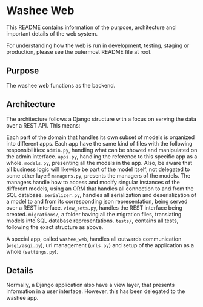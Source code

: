 # Washee Web

This README contains information of the purpose, architecture and important details of the web system.

For understanding how the web is run in development, testing, staging or production, please see the outermost README file at root.

## Purpose
The washee web functions as the backend.

## Architecture
The architecture follows a Django structure with a focus on serving the data over a REST API. This means:

Each part of the domain that handles its own subset of models is organized into different apps.
Each app have the same kind of files with the following responsibilities:
`admin.py`, handling what can be showed and manipulated on the admin interface.
`apps.py`, handling the reference to this specific app as a whole.
`models.py`, presenting all the models in the app. Also, be aware that all business logic will likewise be part of the model itself, not delegated to some other layer!
`managers.py`, presents the managers of the models. The managers handle how to access and modify singular instances of the different models, using an ORM that handles all connection to and from the SQL database.
`serializer.py`, handles all serialization and deserialization of a model to and from its corresponding json representation, being served over a REST interface.
`view_sets.py`, handles the REST interface being created.
`migrations/`, a folder having all the migration files, translating models into SQL database representations.
`tests/`, contains all tests, following the exact structure as above.

A special app, called `washee_web`, handles all outwards communication (`wsgi/asgi.py`), url management (`urls.py`) and setup of the application as a whole (`settings.py`).

## Details
Normally, a Django application also have a view layer, that presents information in a user interface. However, this has been delegated to the washee app.
